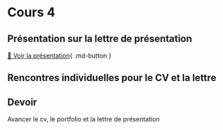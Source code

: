 # Cours 4
## Présentation sur la lettre de présentation     
[📁 Voir la présentation](https://cmontmorency365-my.sharepoint.com/:b:/g/personal/lora_boisvert_cmontmorency_qc_ca/ERrX846mpkdKu4CkXSbw1TYBDAUmeVdpkbbA89qHX-jchw?e=aiBfkj){ .md-button }  


## Rencontres individuelles pour le CV et la lettre



## Devoir
Avancer le cv, le portfolio et la lettre de présentation


